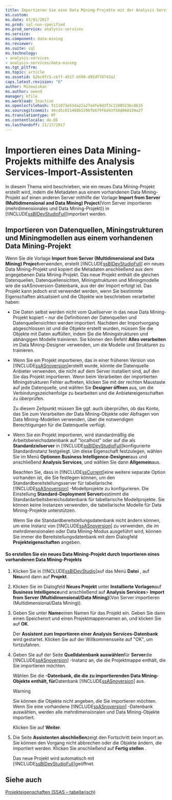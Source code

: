```yaml
---
title: Importieren Sie eine Data Mining-Projekte mit der Analysis Services-Import-Assistenten | Microsoft Docs
ms.custom: 
ms.date: 03/01/2017
ms.prod: sql-non-specified
ms.prod_service: analysis-services
ms.service: 
ms.component: data-mining
ms.reviewer: 
ms.suite: sql
ms.technology:
- analysis-services
- analysis-services/data-mining
ms.tgt_pltfrm: 
ms.topic: article
ms.assetid: 62bc9fc5-c6ff-4517-b598-d92df76743a2
caps.latest.revision: "6"
author: Minewiskan
ms.author: owend
manager: kfile
ms.workload: Inactive
ms.openlocfilehash: 5111073e53da22a27edfe9d3f3c13985236c0b15
ms.sourcegitcommit: 44cd5c651488b5296fb679f6d43f50d068339a27
ms.translationtype: MT
ms.contentlocale: de-DE
ms.lasthandoff: 11/17/2017
---
```

# <a name="import-a-data-mining-project-using-the-analysis-services-import-wizard"></a>Importieren eines Data Mining-Projekts mithilfe des Analysis Services-Import-Assistenten
  In diesem Thema wird beschrieben, wie ein neues Data Mining-Projekt erstellt wird, indem die Metadaten aus einem vorhandenen Data Mining-Projekt auf einen anderen Server mithilfe der Vorlage **Import from Server (Multidimensional and Data Mining) Project**(Vom Server importieren (mehrdimensionales und Data Mining-Projekt)) in [!INCLUDE[ssBIDevStudioFull](../../includes/ssbidevstudiofull-md.md)]importiert werden.  
  
## <a name="import-data-sources-mining-structures-and-mining-models-from-an-existing-data-mining-project"></a>Importieren von Datenquellen, Miningstrukturen und Miningmodellen aus einem vorhandenen Data Mining-Projekt  
 Wenn Sie die Vorlage **Import from Server (Multidimensional and Data Mining) Project**verwenden, erstellt [!INCLUDE[ssBIDevStudioFull](../../includes/ssbidevstudiofull-md.md)] ein neues Data Mining-Projekt und kopiert die Metadaten anschließend aus dem angegebenen Data Mining-Projekt. Das neue Projekt enthält die gleichen Datenquellen, Datenquellensichten, Miningstrukturen und Miningmodelle wie die ssASnoversion-Datenbank, aus der der Import erfolgt ist. Das Projekt kann jedoch erst verwendet werden, wenn Sie bestimmte Eigenschaften aktualisiert und die Objekte wie beschrieben verarbeitet haben:  
  
-   Die Daten selbst werden nicht vom Quellserver in das neue Data Mining-Projekt kopiert – nur die Definitionen der Datenquellen und Datenquellensichten werden importiert. Nachdem der Importvorgang abgeschlossen ist und die Objekte erstellt wurden, müssen Sie die Objekte mit Daten auffüllen, indem Sie die Miningstrukturen und abhängigen Modelle trainieren. Sie können den Befehl **Alles verarbeiten** im Data Mining-Designer verwenden, um die Modelle und Strukturen zu trainieren.  
  
-   Wenn Sie ein Projekt importieren, das in einer früheren Version von [!INCLUDE[ssASnoversion](../../includes/ssasnoversion-md.md)]erstellt wurde, könnte die Datenquelle Anbieter verwenden, die nicht auf dem Server installiert sind, auf den Sie das Projekt importieren. Wenn beim Verarbeiten der importierten Miningstrukturen Fehler auftreten, klicken Sie mit der rechten Maustaste auf jede Datenquelle, und wählen Sie **Designer öffnen** aus, um die Verbindungszeichenfolge zu bearbeiten und die Anbietereigenschaften zu überprüfen.  
  
     Zu diesem Zeitpunkt müssen Sie ggf. auch überprüfen, ob das Konto, das Sie zum Verarbeiten der Data Mining-Objekte oder Abfragen von Data Mining-Modellen verwenden, über die notwendigen Berechtigungen für die Datenquelle verfügt.  
  
-   Wenn Sie ein Projekt importieren, wird standardmäßig die Arbeitsbereichsdatenbank auf "localhost" oder auf die als **Standardzielserver** in [!INCLUDE[ssBIDevStudioFull](../../includes/ssbidevstudiofull-md.md)]konfigurierte Standardinstanz festgelegt. Um diese Eigenschaft festzulegen, wählen Sie im Menü **Optionen** **Business Intelligence-Designer**aus und anschließend **Analysis Services**, und wählen Sie dann **Allgemein**aus.  
  
     Beachten Sie, dass in [!INCLUDE[ssCurrent](../../includes/sscurrent-md.md)]eine weitere separate Option vorhanden ist, die Sie festlegen können, um den Standardbereitstellungsserver für tabellarische [!INCLUDE[ssASnoversion](../../includes/ssasnoversion-md.md)] -Modellprojekte zu konfigurieren. Die Einstellung **Standard-Deployment Server**bestimmt die Standardarbeitsbereichsdatenbank für tabellarische Modellprojekte. Sie können keine Instanzen verwenden, die tabellarische Modelle für Data Mining-Projekte unterstützen.  
  
     Wenn Sie die Standardbereitstellungsdatenbank nicht ändern können, um eine Instanz von [!INCLUDE[ssASnoversion](../../includes/ssasnoversion-md.md)] zu verwenden, die im mehrdimensionalen oder Data Mining-Modus ausgeführt wird, können Sie immer die Bereitstellungsdatenbank mit dem Dialogfeld **Projekteigenschaften** angeben.  
  
#### <a name="to-create-a-new-data-mining-project-by-importing-an-existing-data-mining-project"></a>So erstellen Sie ein neues Data Mining-Projekt durch Importieren eines vorhandenen Data Mining-Projekts  
  
1.  Klicken Sie in [!INCLUDE[ssBIDevStudio](../../includes/ssbidevstudio-md.md)]auf das Menü **Datei** , auf **Neu**und dann auf **Projekt**.  
  
2.  Klicken Sie im Dialogfeld **Neues Projekt** unter **Installierte Vorlagen**auf **Business Intelligence**und anschließend auf **Analysis Services**&gt; **Import from Server (Multidimensional/Data Mining)**(Von Server importieren (Multidimensional/Data Mining)).  
  
3.  Geben Sie unter **Name**einen Namen für das Projekt ein. Geben Sie dann einen Speicherort und einen Projektmappennamen an, und klicken Sie auf **OK**.  
  
     Der **Assistent zum Importieren einer Analysis Services-Datenbank** wird gestartet. Klicken Sie auf der Willkommensseite auf "OK", um fortzufahren.  
  
4.  Geben Sie auf der Seite **Quelldatenbank auswählen**für **Server**die [!INCLUDE[ssASnoversion](../../includes/ssasnoversion-md.md)] -Instanz an, die die Projektmappe enthält, die Sie importieren möchten.  
  
     Wählen Sie die **-Datenbank, die die zu importierenden Data Mining-Objekte enthält, für**Datenbank [!INCLUDE[ssASnoversion](../../includes/ssasnoversion-md.md)] aus.  
  
    > [!WARNING]  
    >  Sie können die Objekte nicht angeben, die Sie importieren möchten. Wenn Sie eine vorhandene [!INCLUDE[ssASnoversion](../../includes/ssasnoversion-md.md)] -Datenbank auswählen, werden alle mehrdimensionalen und Data Mining-Objekte importiert.  
  
     Klicken Sie auf **Weiter**.  
  
5.  Die Seite **Assistenten abschließen**zeigt den Fortschritt beim Import an. Sie können den Vorgang nicht abbrechen oder die Objekte ändern, die importiert werden. Klicken Sie anschließend auf **Fertig stellen** .  
  
     Das neue Projekt wird automatisch mit [!INCLUDE[ssBIDevStudioFull](../../includes/ssbidevstudiofull-md.md)]geöffnet.  
  
## <a name="see-also"></a>Siehe auch  
 [Projekteigenschaften &#40;SSAS – tabellarisch&#41;](../../analysis-services/tabular-models/project-properties-ssas-tabular.md)  
  
  
